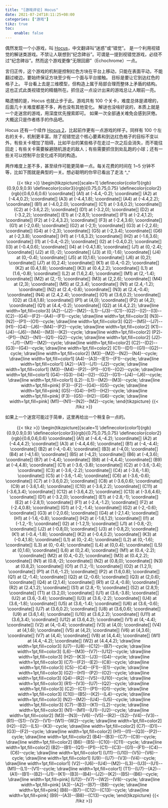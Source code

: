 ```yaml
---
title: "[游戏评论] Hocus"
date: 2021-07-24T18:11:25+08:00
categories: ["游戏"]
tikz: true
toc:
    enable: false
---
```


偶然发现一个小游戏，叫 [Hocus](https://store.steampowered.com/app/418040/hocus/)，中文翻译叫“迷惑”或“错觉”。
是一个利用视错觉的解谜类游戏。不禁让人联想到“纪念碑谷”。可谓是一提到视错觉游戏，必绕不过“纪念碑谷”。然而这个游戏更像“无限回廊”（Echochrome）一点。

言归正传，这个游戏的机制是控制红色方块在平台上移动，只能在表面平动，不能翻过棱边，要始终保证方块至少有一个面与平台接触。
目标是要让它到达红色的格子上。
平台看上去是三维模型，但构造上属于局部合理而整体上矛盾的结构。这也正式此类视错觉的精髓所在。抓住这一点设计出来的游戏总让人眼前一亮。

略遗憾的是，Hocus 也就止步于此。游戏共有 100 个关卡，难度总体是递增的，后面几十关难度都差不多，再也没有其他变化。
解谜也没啥好说的，本质上就是一个走迷宫的游戏，用深度优先搜索即可。
如果一次全部通关难免会感到厌倦。大概这只是作者练手的作品吧。

Hocus 还有一个续作 [Hocus 2](https://store.steampowered.com/app/1460610/hocus_2/)，比起前作更有一点游戏的样子。同样有 100 个左右的关卡，机制更丰富。除了视错觉这个核心要素和到达红色格子的目标不变以外，有些关卡增加了阻碍，比如平台的某些格子在走过一次之后会消失，而不能往回走；有些关卡需要躲避随机游走的敌人；有些需要抓住到处乱跑的小球；还有一些关可以控制平台变化成不同的构造。

两作难度上差不多，甚至续作可能更简单一点。每关花费的时间在 1~5 分钟不等，比如下图就是典型的一关。想必聪明的你早已看出了走法 ^_^
<br/>
<center style="margin-top:1rem">
{{< tikz >}}  
\begin{tikzpicture}[scale=1]
\definecolor{color1}{rgb}{0.9,0.9,0.9}
\definecolor{color3}{rgb}{0.75,0.75,0.75}
\definecolor{color2}{rgb}{0.6,0.6,0.6}
\coordinate[] (A1) at (-4.4,-0.2);
\coordinate[] (A2) at (-4.4,0.2);
\coordinate[] (A3) at (-4.4,1.8);
\coordinate[] (A4) at (-4.4,2.2);
\coordinate[] (B1) at (-4.0,2.0);
\coordinate[] (C1) at (-3.6,0.2);
\coordinate[] (C2) at (-3.6,2.2);
\coordinate[] (D1) at (-3.2,0);
\coordinate[] (D2) at (-3.2,2);
\coordinate[] (E1) at (-2.8,1);
\coordinate[] (F1) at (-2.4,1.2);
\coordinate[] (F2) at (-2.4,3.2);
\coordinate[] (F3) at (-2.4,3.6);
\coordinate[] (G1) at (-2,0.6);
\coordinate[] (G2) at (-2,1);
\coordinate[] (G3) at (-2,2.6);
\coordinate[] (G4) at (-2,3);
\coordinate[] (G5) at (-2,3.4);
\coordinate[] (G6) at (-2,3.8);
\coordinate[] (H1) at (-1.6,3.2);
\coordinate[] (H2) at (-1.6,3.6);
\coordinate[] (I1) at (-0.4,-0.2);
\coordinate[] (I2) at (-0.4,0.2);
\coordinate[] (I3) at (-0.4,0.6);
\coordinate[] (I4) at (-0.4,1.8);
\coordinate[] (J1) at (0,-2.4);
\coordinate[] (J2) at (0,-2);
\coordinate[] (J3) at (0,-1.6);
\coordinate[] (J4) at (0,-0.4);
\coordinate[] (J5) at (0,1.6);
\coordinate[] (J6) at (0,2);
\coordinate[] (J7) at (0,2.4);
\coordinate[] (K1) at (0.4,-0.2);
\coordinate[] (K2) at (0.4,1.8);
\coordinate[] (K3) at (0.4,2.2);
\coordinate[] (L1) at (1.6,-0.8);
\coordinate[] (L2) at (1.6,2.4);
\coordinate[] (M1) at (2,-1.4);
\coordinate[] (M2) at (2,-1);
\coordinate[] (M3) at (2,2.6);
\coordinate[] (M4) at (2,3);
\coordinate[] (M5) at (2,3.4);
\coordinate[] (N1) at (2.4,-1.2);
\coordinate[] (N2) at (2.4,-0.8);
\coordinate[] (N3) at (2.4,-0.4);
\coordinate[] (N4) at (2.4,2.4);
\coordinate[] (O1) at (3.6,0.2);
\coordinate[] (O2) at (3.6,1.8);
\coordinate[] (P1) at (4,0);
\coordinate[] (P2) at (4,2);
\coordinate[] (Q1) at (4.4,-0.2);
\coordinate[] (Q2) at (4.4,2.2);
\draw[line width=1pt,fill=color3] (A2)--(J2)--(M2)--(L1)--(J3)--(C1)--(G2)--(I2)--(I3)--(C2)--(G4)--(F2)--(A4)--(F1)--cycle;
\draw[line width=1pt,fill=color3] (N3)--(N2)--(P1)--(O1)--cycle;
\draw[line width=1pt,fill=color3] (Q2)--(M5)--(J7)--(H1)--(G4)--(J6)--(M4)--(P2)--cycle;
\draw[line width=1pt,fill=color2] (K1)--(J4)--(J6)--(M4)--(M3)--(K2)--cycle;
\draw[line width=1pt,fill=color2] (P2)--(P1)--(N2)--(N1)--(Q1)--(Q2)--cycle;
\draw[line width=1pt,fill=color2] (J2)--(J1)--(M1)--(M2)--cycle;
\draw[line width=1pt,fill=color2] (C2)--(D2)--(G3)--(G4)--cycle;
\draw[line width=1pt,fill=color2] (C1)--(D1)--(G1)--(G2)--cycle;
\draw[line width=1pt,fill=color2] (M3)--(M2)--(N2)--(N4)--cycle;
\draw[line width=1pt,fill=color1] (A4)--(A3)--(E1)--(F1)--cycle;
\draw[line width=1pt,fill=color1] (A2)--(A1)--(J1)--(J2)--cycle;
\draw[line width=1pt,fill=color1] (M3)--(M4)--(P2)--(P1)--(O1)--(O2)--cycle;
\draw[line width=1pt,fill=color1] (G4)--(G3)--(I4)--(I2)--(G2)--(G1)--(J4)--(J6)--cycle;
\draw[line width=1pt,fill=color1] (L2)--(L1)--(M2)--(M3)--cycle;
\draw[line width=1pt,fill=pink] (F3)--(F2)--(G4)--(G5)--cycle;
\draw[line width=1pt,fill=pink] (G5)--(G4)--(H1)--(H2)--cycle;
\draw[line width=1pt,fill=pink] (F3)--(G5)--(H2)--(G6)--cycle;
\draw[line width=1pt,fill=pink] (M1)--(N1)--(N2)--(M2)--cycle;
\end{tikzpicture}
{{< /tikz >}}  
</center>

如果上一个迷宫可能过于简单，这里再给出一个稍复杂一点的。
<center style="margin-top:1rem">
{{< tikz >}}
\begin{tikzpicture}[scale=1]
\definecolor{color1}{rgb}{0.9,0.9,0.9}
\definecolor{color3}{rgb}{0.75,0.75,0.75}
\definecolor{color2}{rgb}{0.6,0.6,0.6}
\coordinate[] (A1) at (-4.4,-4.2);
\coordinate[] (A2) at (-4.4,4.2);
\coordinate[] (A3) at (-4.4,4.6);
\coordinate[] (B1) at (-4,-4.4);
\coordinate[] (B2) at (-4,-0.4);
\coordinate[] (B3) at (-4,0);
\coordinate[] (B4) at (-4,1.6);
\coordinate[] (B5) at (-4,2);
\coordinate[] (B6) at (-4,3.6);
\coordinate[] (B7) at (-4,4);
\coordinate[] (B8) at (-4,4.4);
\coordinate[] (B9) at (-4,4.8);
\coordinate[] (C1) at (-3.6,-3.8);
\coordinate[] (C2) at (-3.6,-3.4);
\coordinate[] (C3) at (-3.6,-2.2);
\coordinate[] (C4) at (-3.6,-1.8);
\coordinate[] (C5) at (-3.6,-1.4);
\coordinate[] (C6) at (-3.6,-0.6);
\coordinate[] (C7) at (-3.6,0.2);
\coordinate[] (C8) at (-3.6,0.6);
\coordinate[] (C9) at (-3.6,1.4);
\coordinate[] (C10) at (-3.6,2.2);
\coordinate[] (C11) at (-3.6,3.4);
\coordinate[] (C12) at (-3.6,4.2);
\coordinate[] (C13) at (-3.6,4.6);
\coordinate[] (D1) at (-3.2,0);
\coordinate[] (E1) at (-2.8,-1);
\coordinate[] (E2) at (-2.8,1);
\coordinate[] (F1) at (-2.4,-1.2);
\coordinate[] (F2) at (-2.4,0.8);
\coordinate[] (G1) at (-2,-1.4);
\coordinate[] (G2) at (-2,-0.6);
\coordinate[] (G3) at (-2,0.6);
\coordinate[] (G4) at (-2,1.4);
\coordinate[] (H1) at (-1.6,-0.8);
\coordinate[] (H2) at (-1.6,1.2);
\coordinate[] (I1) at (-1.2,-1);
\coordinate[] (I2) at (-1.2,1);
\coordinate[] (J1) at (-0.8,-2);
\coordinate[] (J2) at (-0.8,0);
\coordinate[] (J3) at (-0.8,2);
\coordinate[] (K1) at (-0.4,-1.8);
\coordinate[] (K2) at (-0.4,0.2);
\coordinate[] (K3) at (-0.4,1.8);
\coordinate[] (L1) at (0,-2.4);
\coordinate[] (L2) at (0,-1.6);
\coordinate[] (L3) at (0,-0.4);
\coordinate[] (L4) at (0,0.4);
\coordinate[] (L5) at (0,1.6);
\coordinate[] (L6) at (0,2.4);
\coordinate[] (M1) at (0.4,-2.2);
\coordinate[] (M2) at (0.4,-0.2);
\coordinate[] (M3) at (0.4,2.2);
\coordinate[] (N1) at (0.8,-2);
\coordinate[] (N2) at (0.8,0);
\coordinate[] (N3) at (0.8,2);
\coordinate[] (O1) at (1.2,-1);
\coordinate[] (O2) at (1.2,1);
\coordinate[] (P1) at (1.6,-1.2);
\coordinate[] (P2) at (1.6,0.8);
\coordinate[] (Q1) at (2,-1.4);
\coordinate[] (Q2) at (2,-0.6);
\coordinate[] (Q3) at (2,0.6);
\coordinate[] (Q4) at (2,1.4);
\coordinate[] (R1) at (2.4,-0.8);
\coordinate[] (R2) at (2.4,1.2);
\coordinate[] (S1) at (2.8,-1);
\coordinate[] (S2) at (2.8,1);
\coordinate[] (T1) at (3.2,0);
\coordinate[] (U1) at (3.6,-3.8);
\coordinate[] (U2) at (3.6,-3.4);
\coordinate[] (U3) at (3.6,-2.2);
\coordinate[] (U4) at (3.6,-1.8);
\coordinate[] (U5) at (3.6,-1.4);
\coordinate[] (U6) at (3.6,-0.6);
\coordinate[] (U7) at (3.6,0.2);
\coordinate[] (U8) at (3.6,0.6);
\coordinate[] (U9) at (3.6,1.4);
\coordinate[] (U10) at (3.6,2.2);
\coordinate[] (U11) at (3.6,3.4);
\coordinate[] (U12) at (3.6,4.2);
\coordinate[] (V1) at (4,-4.4);
\coordinate[] (V2) at (4,-0.4);
\coordinate[] (V3) at (4,0);
\coordinate[] (V4) at (4,1.6);
\coordinate[] (V5) at (4,2);
\coordinate[] (V6) at (4,3.6);
\coordinate[] (V7) at (4,4);
\coordinate[] (V8) at (4,4.4);
\coordinate[] (W1) at (4.4,-4.2);
\coordinate[] (W2) at (4.4,4.2);
\draw[line width=1pt,fill=color3] (U7)--(U8)--(C12)--(B7)--cycle;
\draw[line width=1pt,fill=color3] (L6)--(M3)--(V7)--(U12)--cycle;
\draw[line width=1pt,fill=color3] (H2)--(K3)--(J3)--(G4)--cycle;
\draw[line width=1pt,fill=color3] (C7)--(F2)--(E2)--(C8)--cycle;
\draw[line width=1pt,fill=color3] (C5)--(C4)--(F1)--(E1)--cycle;
\draw[line width=1pt,fill=color3] (G2)--(H1)--(P2)--(O2)--cycle;
\draw[line width=1pt,fill=color3] (Q4)--(R2)--(V5)--(U10)--cycle;
\draw[line width=1pt,fill=color3] (R1)--(V3)--(U7)--(Q2)--cycle;
\draw[line width=1pt,fill=color3] (C2)--(C1)--(P1)--(O1)--cycle;
\draw[line width=1pt,fill=color3] (C10)--(B5)--(K2)--(L4)--cycle;
\draw[line width=1pt,fill=color3] (N2)--(M2)--(U4)--(U5)--cycle;
\draw[line width=1pt,fill=color3] (C7)--(B3)--(K1)--(L2)--cycle;
\draw[line width=1pt,fill=color3] (N1)--(M1)--(U1)--(U2)--cycle;
\draw[line width=1pt,fill=color2] (M3)--(N3)--(V6)--(V5)--(R2)--(S2)--(V4)--(V3)--(R1)--(S1)--(V2)--(V1)--(W1)--(W2)--cycle;
\draw[line width=1pt,fill=color2] (H2)--(I2)--(L5)--(K3)--cycle;
\draw[line width=1pt,fill=color2] (C7)--(D1)--(G3)--(F2)--cycle;
\draw[line width=1pt,fill=color2] (H1)--(I1)--(Q3)--(P2)--cycle;
\draw[line width=1pt,fill=color2] (B4)--(B3)--(C7)--(C9)--cycle;
\draw[line width=1pt,fill=color2] (B6)--(B5)--(C10)--(C11)--cycle;
\draw[line width=1pt,fill=color2] (B2)--(B1)--(Q1)--(P1)--(C1)--(C3)--(G1)--(F1)--(C4)--(C6)--cycle;
\draw[line width=1pt,fill=color1] (U11)--(U10)--(V5)--(V6)--cycle;
\draw[line width=1pt,fill=color1] (U9)--(U7)--(V3)--(V4)--cycle;
\draw[line width=1pt,fill=color1] (V2)--(U6)--(U4)--(M2)--(L3)--(U3)--(U1)--(M1)--(L1)--(V1)--cycle;
\draw[line width=1pt,fill=color1] (T1)--(U7)--(A2)--(A1)--(B1)--(B2)--(J1)--(K1)--(B3)--(B4)--(J2)--(K2)--(B5)--(B6)--cycle;
\draw[line width=1pt,fill=pink] (U12)--(V7)--(W2)--(V8)--cycle;
\draw[line width=1pt,fill=pink] (A3)--(A2)--(B7)--(B8)--cycle;
\draw[line width=1pt,fill=pink] (B8)--(B7)--(C12)--(C13)--cycle;
\draw[line width=1pt,fill=pink] (B9)--(A3)--(B8)--(C13)--cycle;
\end{tikzpicture}
{{< /tikz >}}
</center>
